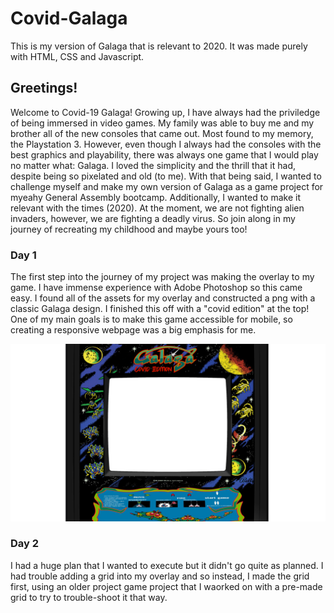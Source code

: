 # Covid-Galaga
This is my version of Galaga that is relevant to 2020. It was made purely with HTML, CSS and Javascript.

## Greetings!
Welcome to Covid-19 Galaga! Growing up, I have always had the priviledge of being immersed in video games. My family was able to buy me and my brother all of the new consoles that came out. Most found to my memory, the Playstation 3. However, even though I always had the consoles with the best graphics and playability, there was always one game that I would play no matter what: Galaga. I loved the simplicity and the thrill that it had, despite being so pixelated and old (to me). 
With that being said, I wanted to challenge myself and make my own version of Galaga as a game project for myeahy General Assembly bootcamp. Additionally, I wanted to make it relevant with the times (2020). At the moment, we are not fighting alien invaders, however, we are fighting a deadly virus. 
So join along in my journey of recreating my childhood and maybe yours too!

### Day 1
The first step into the journey of my project was making the overlay to my game. I have immense experience with Adobe Photoshop so this came easy. I found all of the assets for my overlay and constructed a png with a classic Galaga design.
I finished this off with a "covid edition" at the top!
One of my main goals is to make this game accessible for mobile, so creating a responsive webpage was a big emphasis for me.

![Image of my Overlay](./assets/galaga-overlay.png)

### Day 2
I  had a huge plan that I wanted to execute but it didn't go quite as planned. I had trouble adding a grid into my overlay and so instead, I made the grid first, using an older project game project that I waorked on with a pre-made grid to try to trouble-shoot it that way. 

